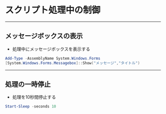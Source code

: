 # スクリプト処理中の制御

***

## メッセージボックスの表示

* 処理中にメッセージボックスを表示する

```PowerShell
Add-Type -AssemblyName System.Windows.Forms
[System.Windows.Forms.Messagebox]::Show("メッセージ","タイトル")
```

***

## 処理の一時停止

* 処理を10秒間停止する

```PowerShell
Start-Sleep -seconds 10
```
